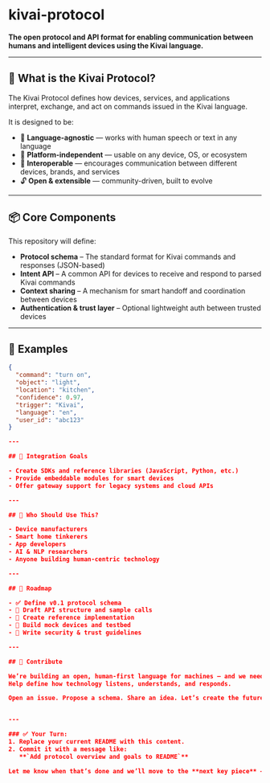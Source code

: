 # kivai-protocol

**The open protocol and API format for enabling communication between humans and intelligent devices using the Kivai language.**

---

## 🔌 What is the Kivai Protocol?

The Kivai Protocol defines how devices, services, and applications interpret, exchange, and act on commands issued in the Kivai language.

It is designed to be:

- 💬 **Language-agnostic** — works with human speech or text in any language
- 📡 **Platform-independent** — usable on any device, OS, or ecosystem
- 🤝 **Interoperable** — encourages communication between different devices, brands, and services
- 🔓 **Open & extensible** — community-driven, built to evolve

---

## 📦 Core Components

This repository will define:

- **Protocol schema** – The standard format for Kivai commands and responses (JSON-based)
- **Intent API** – A common API for devices to receive and respond to parsed Kivai commands
- **Context sharing** – A mechanism for smart handoff and coordination between devices
- **Authentication & trust layer** – Optional lightweight auth between trusted devices

---

## 🧪 Examples

```json
{
  "command": "turn on",
  "object": "light",
  "location": "kitchen",
  "confidence": 0.97,
  "trigger": "Kivai",
  "language": "en",
  "user_id": "abc123"
}

---

## 🔗 Integration Goals

- Create SDKs and reference libraries (JavaScript, Python, etc.)
- Provide embeddable modules for smart devices
- Offer gateway support for legacy systems and cloud APIs

---

## 👥 Who Should Use This?

- Device manufacturers
- Smart home tinkerers
- App developers
- AI & NLP researchers
- Anyone building human-centric technology

---

## 🚀 Roadmap

- ✅ Define v0.1 protocol schema
- 🔲 Draft API structure and sample calls
- 🔲 Create reference implementation
- 🔲 Build mock devices and testbed
- 🔲 Write security & trust guidelines

---

## 🙌 Contribute

We’re building an open, human-first language for machines — and we need you.  
Help define how technology listens, understands, and responds.

Open an issue. Propose a schema. Share an idea. Let’s create the future — together.


---

### ✅ Your Turn:
1. Replace your current README with this content.
2. Commit it with a message like:  
   **`Add protocol overview and goals to README`**

Let me know when that’s done and we’ll move to the **next key piece** — defining the actual **Kivai protocol schema (v0.1)**!
